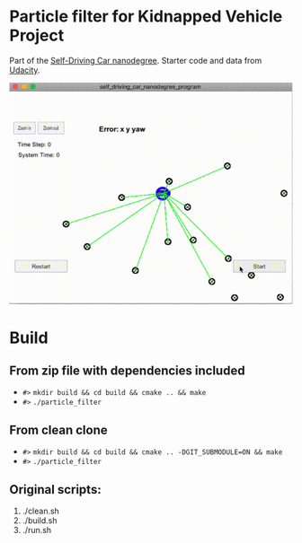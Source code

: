 # Particle filter for Kidnapped Vehicle Project

Part of the [Self-Driving Car nanodegree](https://udacity.com/course/self-driving-car-engineer-nanodegree--nd013). Starter code and data from [Udacity](https://github.com/udacity/CarND-Kidnapped-Vehicle-Project).

![gif](data/screencast.gif)

# Build

## From zip file with dependencies included
- `#>` `mkdir build && cd build && cmake .. && make`
- `#>` `./particle_filter`

## From clean clone
- `#>` `mkdir build && cd build && cmake .. -DGIT_SUBMODULE=ON && make`
- `#>` `./particle_filter`

## Original scripts:

1. ./clean.sh
2. ./build.sh
3. ./run.sh
